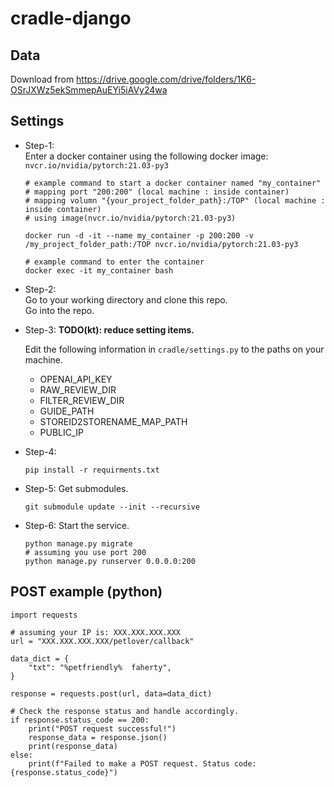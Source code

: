 # cradle-django

## Data
Download from https://drive.google.com/drive/folders/1K6-OSrJXWz5ekSmmepAuEYi5iAVy24wa
## Settings

- Step-1:  
Enter a docker container using the following docker image:  
    `nvcr.io/nvidia/pytorch:21.03-py3`
  ```
  # example command to start a docker container named "my_container"
  # mapping port "200:200" (local machine : inside container)
  # mapping volumn "{your_project_folder_path}:/TOP" (local machine : inside container)
  # using image(nvcr.io/nvidia/pytorch:21.03-py3)
  
  docker run -d -it --name my_container -p 200:200 -v /my_project_folder_path:/TOP nvcr.io/nvidia/pytorch:21.03-py3
  ```

  ```
  # example command to enter the container
  docker exec -it my_container bash
  ```
- Step-2:  
Go to your working directory and clone this repo.  
Go into the repo.

- Step-3: **TODO(kt): reduce setting items.**
  
  Edit the following information in `cradle/settings.py` to the paths on your machine.
  - OPENAI_API_KEY
  - RAW_REVIEW_DIR
  - FILTER_REVIEW_DIR
  - GUIDE_PATH
  - STOREID2STORENAME_MAP_PATH
  - PUBLIC_IP

- Step-4:
  
  ```
  pip install -r requirments.txt
  ```
- Step-5:
  Get submodules.
  ```
  git submodule update --init --recursive
  ```

- Step-6:
  Start the service.

  ```
  python manage.py migrate
  # assuming you use port 200
  python manage.py runserver 0.0.0.0:200
  ```

## POST example (python)
```
import requests

# assuming your IP is: XXX.XXX.XXX.XXX
url = "XXX.XXX.XXX.XXX/petlover/callback"

data_dict = {
    "txt": "%petfriendly%  faherty",
}

response = requests.post(url, data=data_dict)

# Check the response status and handle accordingly.
if response.status_code == 200:
    print("POST request successful!")
    response_data = response.json()
    print(response_data)
else:
    print(f"Failed to make a POST request. Status code: {response.status_code}")

```
